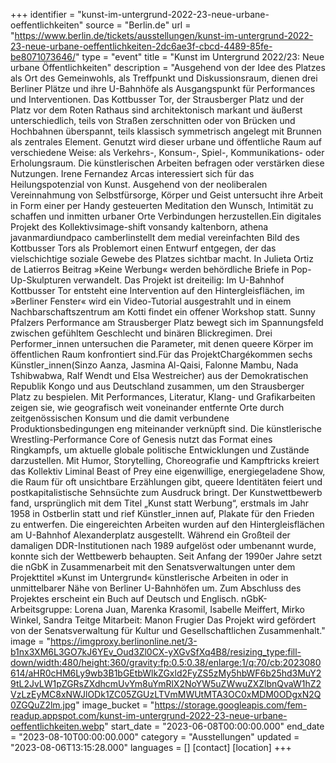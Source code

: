 +++
identifier = "kunst-im-untergrund-2022-23-neue-urbane-oeffentlichkeiten"
source = "Berlin.de"
url = "https://www.berlin.de/tickets/ausstellungen/kunst-im-untergrund-2022-23-neue-urbane-oeffentlichkeiten-2dc6ae3f-cbcd-4489-85fe-be8071073646/"
type = "event"
title = "Kunst im Untergrund 2022/23: Neue urbane Öffentlichkeiten"
description = "Ausgehend von der Idee des Platzes als Ort des Gemeinwohls, als Treffpunkt und Diskussionsraum, dienen drei Berliner Plätze und ihre U-Bahnhöfe als Ausgangspunkt für Performances und Interventionen.
Das Kottbusser Tor, der Strausberger Platz und der Platz vor dem Roten Rathaus sind architektonisch markant und äußerst unterschiedlich, teils von Straßen zerschnitten oder von Brücken und Hochbahnen überspannt, teils klassisch symmetrisch angelegt mit Brunnen als zentrales Element. Genutzt wird dieser urbane und öffentliche Raum auf verschiedene Weise: als Verkehrs-, Konsum-, Spiel-, Kommunikations- oder Erholungsraum. Die künstlerischen Arbeiten befragen oder verstärken diese Nutzungen.
Irene Fernandez Arcas interessiert sich für das Heilungspotenzial von Kunst. Ausgehend von der neoliberalen Vereinnahmung von Selbstfürsorge, Körper und Geist untersucht ihre Arbeit in Form einer per Handy gesteuerten Meditation den Wunsch, Intimität zu schaffen und inmitten urbaner Orte Verbindungen herzustellen.Ein digitales Projekt des Kollektivsimage-shift vonsandy kaltenborn, athena javanmardiundpaco camberlinstellt dem medial vereinfachten Bild des Kottbusser Tors als Problemort einen Entwurf entgegen, der das vielschichtige soziale Gewebe des Platzes sichtbar macht. In Julieta Ortiz de Latierros Beitrag »Keine Werbung« werden behördliche Briefe in Pop-Up-Skulpturen verwandelt. Das Projekt ist dreiteilig: Im U-Bahnhof Kottbusser Tor entsteht eine Intervention auf den Hintergleisflächen, im »Berliner Fenster« wird ein Video-Tutorial ausgestrahlt und in einem Nachbarschaftszentrum am Kotti findet ein offener Workshop statt. Sunny Pfalzers Performance am Strausberger Platz bewegt sich im Spannungsfeld zwischen gefühltem Geschlecht und binären Blickregimen. Drei Performer_innen untersuchen die Parameter, mit denen queere Körper im öffentlichen Raum konfrontiert sind.Für das ProjektChargékommen sechs Künstler_innen(Sinzo Aanza, Jasmina Al-Qaisi, Falonne Mambu, Nada Tshibwabwa, Ralf Wendt und Elsa Westreicher) aus der Demokratischen Republik Kongo und aus Deutschland zusammen, um den Strausberger Platz zu bespielen. Mit Performances, Literatur, Klang- und Grafikarbeiten zeigen sie, wie geografisch weit voneinander entfernte Orte durch zeitgenössischen Konsum und die damit verbundene Produktionsbedingungen eng miteinander verknüpft sind. Die künstlerische Wrestling-Performance Core of Genesis nutzt das Format eines Ringkampfs, um aktuelle globale politische Entwicklungen und Zustände darzustellen. Mit Humor, Storytelling, Choreografie und Kampftricks kreiert das Kollektiv Liminal Beast of Prey eine eigenwillige, energiegeladene Show, die Raum für oft unsichtbare Erzählungen gibt, queere Identitäten feiert und postkapitalistische Sehnsüchte zum Ausdruck bringt.
Der Kunstwettbewerb fand, ursprünglich mit dem Titel „Kunst statt Werbung“, erstmals im Jahr 1958 in Ostberlin statt und rief Künstler_innen auf, Plakate für den Frieden zu entwerfen. Die eingereichten Arbeiten wurden auf den Hintergleisflächen am U-Bahnhof Alexanderplatz ausgestellt. Während ein Großteil der damaligen DDR-Institutionen nach 1989 aufgelöst oder umbenannt wurde, konnte sich der Wettbewerb behaupten. Seit Anfang der 1990er Jahre setzt die nGbK in Zusammenarbeit mit den Senatsverwaltungen unter dem Projekttitel »Kunst im Untergrund« künstlerische Arbeiten in oder in unmittelbarer Nähe von Berliner U-Bahnhöfen um.
Zum Abschluss des Projektes erscheint ein Buch auf Deutsch und Englisch.
nGbK-Arbeitsgruppe: Lorena Juan, Marenka Krasomil, Isabelle Meiffert, Mirko Winkel, Sandra Teitge
Mitarbeit: Manon Frugier
Das Projekt wird gefördert von der Senatsverwaltung für Kultur und Gesellschaftlichen Zusammenhalt."
image = "https://imgproxy.berlinonline.net/3-b1nx3XM6L3GO7kJ6YEv_Oud3Zl0CX-yXGvSfXq4B8/resizing_type:fill-down/width:480/height:360/gravity:fp:0.5:0.38/enlarge:1/q:70/cb:2023080614/aHR0cHM6Ly9wb3B1bGEtbWlkZGxld2FyZS5zMy5hbWF6b25hd3MuY29tL2JvLW1pZGRsZXdhcmUvYm8uYmRlX2NoYW5uZWwuZXZlbnQvaW1hZ2VzLzEyMC8xNWJlODk1ZC05ZGUzLTVmMWUtMTA3OC0xMDM0ODgxN2Q0ZGQuZ2lm.jpg"
image_bucket = "https://storage.googleapis.com/fem-readup.appspot.com/kunst-im-untergrund-2022-23-neue-urbane-oeffentlichkeiten.webp"
start_date = "2023-06-08T00:00:00.000"
end_date = "2023-08-10T00:00:00.000"
category = "Ausstellungen"
updated = "2023-08-06T13:15:28.000"
languages = []
[contact]
[location]
+++